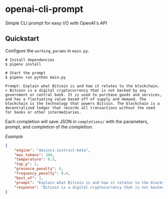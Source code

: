 # openai-cli-prompt

Simple CLI prompt for easy I/O with OpenAI's API

## Quickstart

Configure the `working_params` in `main.py`.

```Shell
# Install dependencies
$ pipenv install

# Start the prompt
$ pipenv run python main.py

Prompt: Explain what Bitcoin is and how it relates to the blockchain.
> Bitcoin is a digital cryptocurrency that is not backed by any government or central bank. It is used to purchase goods and services, and has a fluctuating value based off of supply and demand. The blockchain is the technology that powers Bitcoin. The blockchain is a decentralized ledger that records all transactions without the need for banks or other intermediaries.
```

Each completion will save JSON in `completions/` with the parameters, prompt, and completion of the completion.

_Example_

```Json
{
    "engine": "davinci-instruct-beta",
    "max_tokens": 200,
    "temperature": 0.5,
    "top_p": 1,
    "presence_penalty": 0,
    "frequency_penalty": 0.4,
    "best_of": 1,
    "prompt": "Explain what Bitcoin is and how it relates to the blockchain.",
    "response": "Bitcoin is a digital cryptocurrency that is not backed by any government or central bank. It is used to purchase goods and services, and has a fluctuating value based off of supply and demand. The blockchain is the technology that powers Bitcoin. The blockchain is a decentralized ledger that records all transactions without the need for banks or other intermediaries."
}
```
